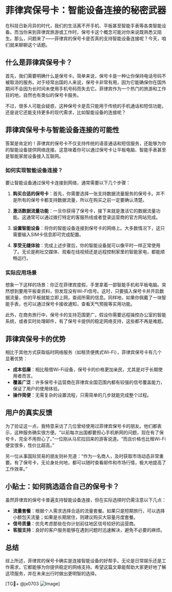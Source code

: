 # 菲律宾保号卡：智能设备连接的秘密武器

在科技日新月异的时代，我们的生活离不开手机、平板甚至智能手表等各类智能设备。而当你来到菲律宾旅游或工作时，保号卡这个概念可能对你来说既熟悉又陌生。那么，问题来了——菲律宾的保号卡是否真的支持智能设备连接呢？今天，咱们就来聊聊这个话题。

## 什么是菲律宾保号卡？

首先，我们需要明确什么是保号卡。简单来说，保号卡是一种让你保持电话号码不被取消的服务。对于经常出国的人来说，保号卡非常有用，因为它能确保你在国外期间不会因为长时间未使用手机号码而失去它。菲律宾作为一个热门的旅游和工作目的地，自然也有类似的保号卡服务。

不过，很多人可能会疑惑，这种保号卡是否只能用于传统的手机通话和短信功能，还是说它还能支持更多的现代需求，比如智能设备的连接呢？

## 菲律宾保号卡与智能设备连接的可能性

答案是肯定的！菲律宾的保号卡不仅支持传统的语音通话和短信服务，还能够为你的智能设备提供网络连接。这意味着你可以通过保号卡让平板电脑、智能手表甚至是智能家居设备接入互联网。

### 如何实现智能设备连接？

要让智能设备通过保号卡连接到网络，通常需要以下几个步骤：

1. **购买合适的保号卡**：首先，你需要选择一张支持数据流量服务的保号卡。并不是所有的保号卡都支持数据流量，所以在购买之前一定要确认清楚。

2. **激活数据流量功能**：一旦你获得了保号卡，接下来就是激活它的数据流量功能。这通常可以通过拨打特定的客服热线或者登录运营商的官方网站完成。

3. **设置智能设备**：将你的智能设备连接到保号卡的网络上。大多数情况下，这只需要输入SIM卡信息即可完成配置。

4. **享受无缝体验**：完成上述步骤后，你的智能设备就可以像平时一样正常使用了。无论是刷社交媒体、观看在线视频还是远程控制家里的智能家电，都能顺畅运行。

### 实际应用场景

想象一下这样的场景：你正在菲律宾度假，手里拿着一部智能手机和平板电脑。突然想到要用平板查资料，但发现没有Wi-Fi信号。这时，只要插入保号卡并开启数据流量，你的平板就能立即上网，查阅所需的信息。同样地，如果你佩戴了一块智能手表，也可以通过保号卡接收通知，查看天气预报等实用功能。

此外，在商务旅行中，保号卡的支持范围更广。假设你需要远程操控办公室的智能系统，或者实时处理邮件，有了保号卡提供的稳定网络支持，这些都不再是难题。

## 菲律宾保号卡的优势

相比于其他方式获取临时网络服务（如租赁便携式Wi-Fi），菲律宾保号卡有几个显著优势：

- **成本低廉**：相比租借Wi-Fi设备，保号卡的价格更加亲民，尤其是对于长期使用者而言。
- **覆盖广泛**：许多保号卡运营商在菲律宾全国范围内都有较强的信号覆盖能力，保证了用户的使用体验。
- **操作简便**：无需复杂的设置流程，只需简单的几步就能完成整个过程。

## 用户的真实反馈

为了验证这一点，我特意采访了几位曾经使用过菲律宾保号卡的朋友。他们都表示，这种服务确实很方便。“以前每次出国都要担心手机断网的问题，现在有了保号卡，完全不用担心了。”一位刚从马尼拉回来的游客说道。“而且价格也比租Wi-Fi便宜很多，性价比超高。”

另一位从事国际贸易的朋友则补充道：“作为一名商人，及时获取市场动态非常重要。有了保号卡，无论身处何地，都可以随时查看邮件和市场行情，极大地提高了工作效率。”

## 小贴士：如何挑选适合自己的保号卡？

虽然菲律宾的保号卡普遍支持智能设备连接，但在实际选择时仍需注意以下几点：

- **流量套餐**：根据个人需求选择合适的流量套餐。如果只是短期旅行，可以选择小额包天流量；如果是长期居住，则建议购买大容量月度套餐。
- **信号质量**：优先考虑那些在你计划前往地区信号较好的运营商。
- **客服支持**：良好的客户服务能够在遇到问题时迅速解决，避免不必要的麻烦。

## 总结

综上所述，菲律宾的保号卡确实是连接智能设备的好帮手。无论是日常娱乐还是工作需求，它都能够为你提供稳定的网络支持。希望这篇文章能帮助大家更好地了解这项服务，并在未来出行时做出更明智的选择。

[TG💪+ @jx0703 ![Image](https://github.com/user-attachments/assets/dbca1d08-cadb-493c-b0ec-ad6f7a83f270)]